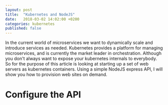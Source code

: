 ```yaml
---
layout: post
title:  "Kubernetes and NodeJS"
date:   2018-03-02 14:02:00 +0200
categories: kubernetes
published: false
---
```


In the current world of microservices we want to dynamically scale and introduce
services as needed. Kubernetes provides a platform for managing microservices,
and is currently the market leader in orchestration. Although you don't always
want to expose your kubernetes internals to everybody. So for the purpose of
this article is looking at starting up a set of web servers as kubernetes
containers. Using a simple NodeJS express API, I will show you how to
provision web sites on demand.

# Configure the API
